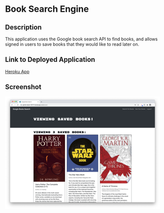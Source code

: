# Book Search Engine

## Description
This application uses the Google book search API to find books, and allows signed in users to save books that they would like to read later on.

## Link to Deployed Application
[Heroku App](https://gentle-dawn-76777.herokuapp.com)

## Screenshot
![Deployed App Screenshot](./screenshot.png)